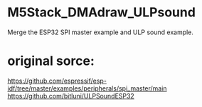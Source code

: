 # M5Stack_DMAdraw_ULPsound
Merge the ESP32 SPI master example and ULP sound example.

# original sorce:  
https://github.com/espressif/esp-idf/tree/master/examples/peripherals/spi_master/main   
https://github.com/bitluni/ULPSoundESP32  

